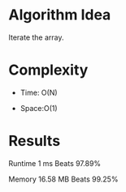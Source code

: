 # Algorithm Idea

Iterate the array.

# Complexity

- Time: O(N)

- Space:O(1)

# Results

Runtime
1
ms
Beats
97.89%


Memory
16.58
MB
Beats
99.25%
